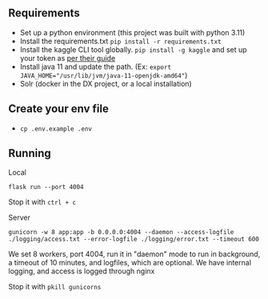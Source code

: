 ## Requirements
- Set up a python environment (this project was built with python 3.11)
- Install the requirements.txt `pip install -r requirements.txt`
- Install the kaggle CLI tool globally. `pip install -g kaggle` and set up your token as [per their guide](https://www.kaggle.com/docs/api)
- Install java 11 and update the path. (Ex: `export JAVA_HOME="/usr/lib/jvm/java-11-openjdk-amd64"`)
- Solr (docker in the DX project, or a local installation)

## Create your env file
- `cp .env.example .env`

## Running
Local
```
flask run --port 4004
```
Stop it with `ctrl + c`


Server
```
gunicorn -w 8 app:app -b 0.0.0.0:4004 --daemon --access-logfile ./logging/access.txt --error-logfile ./logging/error.txt --timeout 600
```
We set 8 workers, port 4004, run it in "daemon" mode to run in background, a timeout of 10 minutes, and logfiles, which are optional. We have internal logging, and access is logged through nginx

Stop it with `pkill gunicorns`
